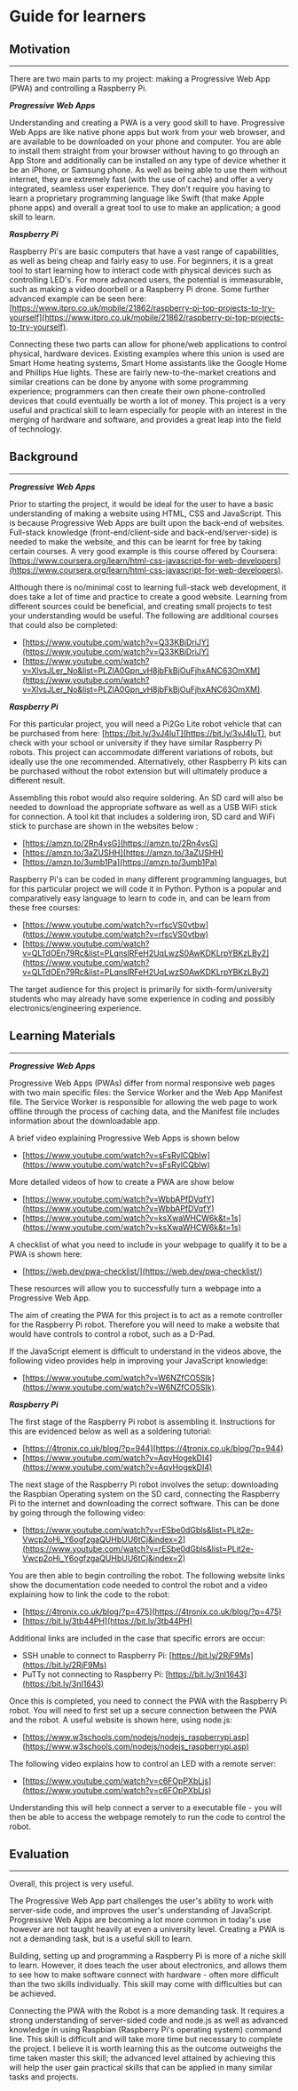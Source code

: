 # Guide for learners

## Motivation

---

There are two main parts to my project: making a Progressive Web App (PWA) and controlling a Raspberry Pi.

**_Progressive Web Apps_**

Understanding and creating a PWA is a very good skill to have. Progressive Web Apps are like native phone apps but work from your web browser, and are available to be downloaded on your phone and computer. You are able to install them straight from your browser without having to go through an App Store and additionally can be installed on any type of device whether it be an iPhone, or Samsung phone. As well as being able to use them without internet, they are extremely fast (with the use of cache) and offer a very integrated, seamless user experience. They don't require you having to learn a proprietary programming language like Swift (that make Apple phone apps) and overall a great tool to use to make an application; a good skill to learn.

**_Raspberry Pi_**

Raspberry Pi's are basic computers that have a vast range of capabilities, as well as being cheap and fairly easy to use. For beginners, it is a great tool to start learning how to interact code with physical devices such as controlling LED's. For more advanced users, the potential is immeasurable, such as making a video doorbell or a Raspberry Pi drone. Some further advanced example can be seen here: [https://www.itpro.co.uk/mobile/21862/raspberry-pi-top-projects-to-try-yourself](https://www.itpro.co.uk/mobile/21862/raspberry-pi-top-projects-to-try-yourself).

Connecting these two parts can allow for phone/web applications to control physical, hardware devices. Existing examples where this union is used are Smart Home heating systems, Smart Home assistants like the Google Home and Phillips Hue lights. These are fairly new-to-the-market creations and similar creations can be done by anyone with some programming experience; programmers can then create their own phone-controlled devices that could eventually be worth a lot of money. This project is a very useful and practical skill to learn especially for people with an interest in the merging of hardware and software, and provides a great leap into the field of technology.

## Background

---

**_Progressive Web Apps_**

Prior to starting the project, it would be ideal for the user to have a basic understanding of making a website using HTML, CSS and JavaScript. This is because Progressive Web Apps are built upon the back-end of websites. Full-stack knowledge (front-end/client-side and back-end/server-side) is needed to make the website, and this can be learnt for free by taking certain courses. A very good example is this course offered by Coursera: [https://www.coursera.org/learn/html-css-javascript-for-web-developers](https://www.coursera.org/learn/html-css-javascript-for-web-developers).

Although there is no/minimal cost to learning full-stack web development, it does take a lot of time and practice to create a good website. Learning from different sources could be beneficial, and creating small projects to test your understanding would be useful. The following are additional courses that could also be completed:

- [https://www.youtube.com/watch?v=Q33KBiDriJY](https://www.youtube.com/watch?v=Q33KBiDriJY)
- [https://www.youtube.com/watch?v=XlvsJLer_No&list=PLZlA0Gpn_vH8jbFkBjOuFjhxANC63OmXM](https://www.youtube.com/watch?v=XlvsJLer_No&list=PLZlA0Gpn_vH8jbFkBjOuFjhxANC63OmXM).

**_Raspberry Pi_**

For this particular project, you will need a Pi2Go Lite robot vehicle that can be purchased from here: [https://bit.ly/3vJ4luT](https://bit.ly/3vJ4luT), but check with your school or university if they have similar Raspberry Pi robots. This project can accommodate different variations of robots, but ideally use the one recommended. Alternatively, other Raspberry Pi kits can be purchased without the robot extension but will ultimately produce a different result.

Assembling this robot would also require soldering. An SD card will also be needed to download the appropriate software as well as a USB WiFi stick for connection. A tool kit that includes a soldering iron, SD card and WiFi stick to purchase are shown in the websites below :

- [https://amzn.to/2Rn4vsG](https://amzn.to/2Rn4vsG)
- [https://amzn.to/3aZUSHH](https://amzn.to/3aZUSHH)
- [https://amzn.to/3umb1Pa](https://amzn.to/3umb1Pa)

Raspberry Pi's can be coded in many different programming languages, but for this particular project we will code it in Python. Python is a popular and comparatively easy language to learn to code in, and can be learn from these free courses:

- [https://www.youtube.com/watch?v=rfscVS0vtbw](https://www.youtube.com/watch?v=rfscVS0vtbw)
- [https://www.youtube.com/watch?v=QLTdOEn79Rc&list=PLqnslRFeH2UqLwzS0AwKDKLrpYBKzLBy2](https://www.youtube.com/watch?v=QLTdOEn79Rc&list=PLqnslRFeH2UqLwzS0AwKDKLrpYBKzLBy2)

The target audience for this project is primarily for sixth-form/university students who may already have some experience in coding and possibly electronics/engineering experience.

## Learning Materials

---

**_Progressive Web Apps_**

Progressive Web Apps (PWAs) differ from normal responsive web pages with two main specific files: the Service Worker and the Web App Manifest file. The Service Worker is responsible for allowing the web page to work offline through the process of caching data, and the Manifest file includes information about the downloadable app.

A brief video explaining Progressive Web Apps is shown below

- [https://www.youtube.com/watch?v=sFsRylCQblw](https://www.youtube.com/watch?v=sFsRylCQblw)

More detailed videos of how to create a PWA are show below

- [https://www.youtube.com/watch?v=WbbAPfDVqfY](https://www.youtube.com/watch?v=WbbAPfDVqfY)
- [https://www.youtube.com/watch?v=ksXwaWHCW6k&t=1s](https://www.youtube.com/watch?v=ksXwaWHCW6k&t=1s)

A checklist of what you need to include in your webpage to qualify it to be a PWA is shown here:

- [https://web.dev/pwa-checklist/](https://web.dev/pwa-checklist/)

These resources will allow you to successfully turn a webpage into a Progressive Web App.

The aim of creating the PWA for this project is to act as a remote controller for the Raspberry Pi robot. Therefore you will need to make a website that would have controls to control a robot, such as a D-Pad.

If the JavaScript element is difficult to understand in the videos above, the following video provides help in improving your JavaScript knowledge:

- [https://www.youtube.com/watch?v=W6NZfCO5SIk](https://www.youtube.com/watch?v=W6NZfCO5SIk).

**_Raspberry Pi_**

The first stage of the Raspberry Pi robot is assembling it. Instructions for this are evidenced below as well as a soldering tutorial:

- [https://4tronix.co.uk/blog/?p=944](https://4tronix.co.uk/blog/?p=944)
- [https://www.youtube.com/watch?v=AqvHogekDI4](https://www.youtube.com/watch?v=AqvHogekDI4)

The next stage of the Raspberry Pi robot involves the setup: downloading the Raspbian Operating system on the SD card, connecting the Raspberry Pi to the internet and downloading the correct software. This can be done by going through the following video:

- [https://www.youtube.com/watch?v=rESbe0dGbls&list=PLit2e-Vwcp2oHi_Y6ogfzgaQUHbUU6tCj&index=2](https://www.youtube.com/watch?v=rESbe0dGbls&list=PLit2e-Vwcp2oHi_Y6ogfzgaQUHbUU6tCj&index=2)

You are then able to begin controlling the robot. The following website links show the documentation code needed to control the robot and a video explaining how to link the code to the robot:

- [https://4tronix.co.uk/blog/?p=475](https://4tronix.co.uk/blog/?p=475)
- [https://bit.ly/3tb44PH](https://bit.ly/3tb44PH)

Additional links are included in the case that specific errors are occur:

- SSH unable to connect to Raspberry Pi: [https://bit.ly/2RjF9Ms](https://bit.ly/2RjF9Ms)
- PuTTy not connecting to Raspberry Pi: [https://bit.ly/3nI1643](https://bit.ly/3nI1643)

Once this is completed, you need to connect the PWA with the Raspberry Pi robot. You will need to first set up a secure connection between the PWA and the robot. A useful website is shown here, using node.js:

- [https://www.w3schools.com/nodejs/nodejs_raspberrypi.asp](https://www.w3schools.com/nodejs/nodejs_raspberrypi.asp)

The following video explains how to control an LED with a remote server:

- [https://www.youtube.com/watch?v=c6FOpPXbLjs](https://www.youtube.com/watch?v=c6FOpPXbLjs)

Understanding this will help connect a server to a executable file - you will then be able to access the webpage remotely to run the code to control the robot.

## Evaluation

---

Overall, this project is very useful.

The Progressive Web App part challenges the user's ability to work with server-side code, and improves the user's understanding of JavaScript. Progressive Web Apps are becoming a lot more common in today's use however are not taught heavily at even a university level. Creating a PWA is not a demanding task, but is a useful skill to learn.

Building, setting up and programming a Raspberry Pi is more of a niche skill to learn. However, it does teach the user about electronics, and allows them to see how to make software connect with hardware - often more difficult than the two skills individually. This skill may come with difficulties but can be achieved.

Connecting the PWA with the Robot is a more demanding task. It requires a strong understanding of server-sided code and node.js as well as advanced knowledge in using Raspbian (Raspberry Pi's operating system) command line. This skill is difficult and will take more time but necessary to complete the project. I believe it is worth learning this as the outcome outweighs the time taken master this skill; the advanced level attained by achieving this will help the user gain practical skills that can be applied in many similar tasks and projects.
